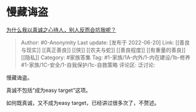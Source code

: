 # 慢藏诲盗
[为什么我以真诚之心待人，别人反而会坑我呢？](https://www.zhihu.com/question/536085567/answer/2536747459)

> Author: #0-Anonymity
> Last update: [发布于 2022-06-20]
> Link: [[善良与现实]] [[真正善良]] [[侠]] [[农夫与蛇]] [[善良程度]] [[有重量的善良]] [[隐私]]
> Category: #家族答集
> Tag: #1-家族/1A-内外/1-内在建设/1b-修养 #1-家族/1C-安全/1-自我保护/1c-自救策略
> 评论区:
> 泛讨论:

慢藏诲盗。

真诚不包括“成为easy target”这项。

如何既真诚，又不成为easy target，已经讲过很多次了，不赘述。
